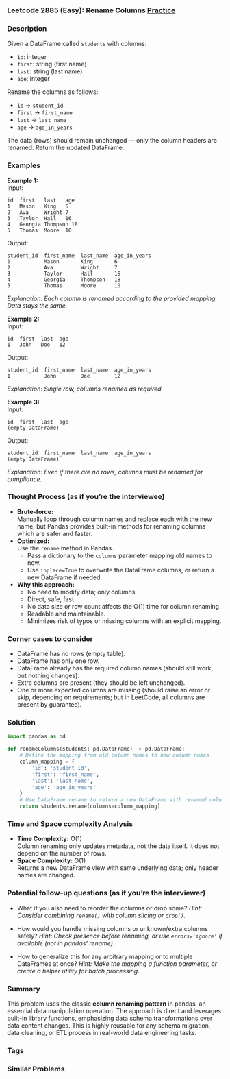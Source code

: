 ### Leetcode 2885 (Easy): Rename Columns [Practice](https://leetcode.com/problems/rename-columns)

### Description  
Given a DataFrame called `students` with columns:  
- `id`: integer
- `first`: string (first name)
- `last`: string (last name)
- `age`: integer  

Rename the columns as follows:  
- `id` → `student_id`
- `first` → `first_name`
- `last` → `last_name`
- `age` → `age_in_years`

The data (rows) should remain unchanged — only the column headers are renamed. Return the updated DataFrame.

### Examples  

**Example 1:**  
Input:  
```plaintext
id  first   last   age
1   Mason   King   6
2   Ava     Wright 7
3   Taylor  Hall   16
4   Georgia Thompson 18
5   Thomas  Moore  10
```
Output:  
```plaintext
student_id  first_name  last_name  age_in_years
1           Mason       King       6
2           Ava         Wright     7
3           Taylor      Hall       16
4           Georgia     Thompson   18
5           Thomas      Moore      10
```
*Explanation: Each column is renamed according to the provided mapping. Data stays the same.*

**Example 2:**  
Input:  
```plaintext
id  first  last  age
1   John   Doe   12
```
Output:  
```plaintext
student_id  first_name  last_name  age_in_years
1           John        Doe        12
```
*Explanation: Single row, columns renamed as required.*

**Example 3:**  
Input:  
```plaintext
id  first  last  age
(empty DataFrame)
```
Output:  
```plaintext
student_id  first_name  last_name  age_in_years
(empty DataFrame)
```
*Explanation: Even if there are no rows, columns must be renamed for compliance.*

### Thought Process (as if you’re the interviewee)  
- **Brute-force:**  
  Manually loop through column names and replace each with the new name; but Pandas provides built-in methods for renaming columns which are safer and faster.
- **Optimized:**  
  Use the `rename` method in Pandas.  
  - Pass a dictionary to the `columns` parameter mapping old names to new.
  - Use `inplace=True` to overwrite the DataFrame columns, or return a new DataFrame if needed.
- **Why this approach:**  
  - No need to modify data; only columns.
  - Direct, safe, fast.
  - No data size or row count affects the O(1) time for column renaming.
  - Readable and maintainable.
  - Minimizes risk of typos or missing columns with an explicit mapping.

### Corner cases to consider  
- DataFrame has no rows (empty table).
- DataFrame has only one row.
- DataFrame already has the required column names (should still work, but nothing changes).
- Extra columns are present (they should be left unchanged).
- One or more expected columns are missing (should raise an error or skip, depending on requirements; but in LeetCode, all columns are present by guarantee).

### Solution

```python
import pandas as pd

def renameColumns(students: pd.DataFrame) -> pd.DataFrame:
    # Define the mapping from old column names to new column names
    column_mapping = {
        'id': 'student_id',
        'first': 'first_name',
        'last': 'last_name',
        'age': 'age_in_years'
    }
    # Use DataFrame.rename to return a new DataFrame with renamed columns
    return students.rename(columns=column_mapping)
```

### Time and Space complexity Analysis  

- **Time Complexity:** O(1)  
  Column renaming only updates metadata, not the data itself. It does not depend on the number of rows.
- **Space Complexity:** O(1)  
  Returns a new DataFrame view with same underlying data; only header names are changed.

### Potential follow-up questions (as if you’re the interviewer)  

- What if you also need to reorder the columns or drop some?
  *Hint: Consider combining `rename()` with column slicing or `drop()`.*

- How would you handle missing columns or unknown/extra columns safely?
  *Hint: Check presence before renaming, or use `errors='ignore'` if available (not in pandas' rename).*

- How to generalize this for any arbitrary mapping or to multiple DataFrames at once?
  *Hint: Make the mapping a function parameter, or create a helper utility for batch processing.*

### Summary
This problem uses the classic **column renaming pattern** in pandas, an essential data manipulation operation. The approach is direct and leverages built-in library functions, emphasizing data schema transformations over data content changes. This is highly reusable for any schema migration, data cleaning, or ETL process in real-world data engineering tasks.

### Tags

### Similar Problems
